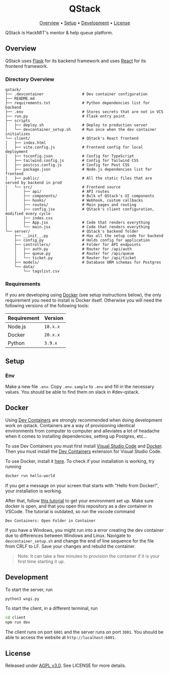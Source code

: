 <h1 align="center">QStack</h1>

<div align="center">
	<a href="#overview">Overview</a>
  <span> • </span>
    	<a href="#setup">Setup</a>
  <span> • </span>
    	<a href="#development">Development</a>
  <span> • </span>
        <a href="#license">License</a>
  <p></p>
</div> 

QStack is HackMIT's mentor & help queue platform.

## Overview

QStack uses [Flask](https://flask.palletsprojects.com/en/2.2.x/) for its backend framework and uses [React](https://reactjs.org) for its frontend framework.

### Directory Overview

```
qstack/
├── .devcontainer                 # Dev container configuration
├── README.md
├── requirements.txt              # Python dependencies list for backend
├── .env                          # Stores secrets that are not in VCS
├── run.py                        # Flask entry point
├── scripts
│   ├── deploy.sh                 # Deploy to production server
│   └── devcontainer_setup.sh     # Run once when the dev container initializes       
└── client/                       # QStack's React frontend
│   ├── index.html         
│   ├── vite.config.js            # Frontend config for local deployment
│   ├── tsconfig.json             # Config for TypeScript
│   ├── tailwind.config.js        # Config for Tailwind CSS
│   ├── postcss.config.js         # Config for Post CSS
│   ├── package.json              # Node.js dependencies list for frontend
│   ├── public/                   # All the static files that are served by backend in prod
│   └── src/                      # Frontend source
│       ├── api/                  # API routes
│       ├── components/           # Bulk of QStack's UI components
│       ├── hooks/                # Webhook, custom callbacks
│       ├── routes/               # Main pages and routing
│       ├── config.jsx            # QStack's client configuration, modified every cycle
│       ├── index.css             
│       ├── App.jsx               # Code that renders everything
│       └── main.jsx              # Code that renders everything
└── server/                       # QStack's backend folder
    ├── __init__.py               # Has all the setup code for backend
    ├── config.py                 # Holds config for application
    ├── controllers/              # Folder for API endpoints
    │   ├── auth.py               # Router for /api/auth 
    │   ├── queue.py              # Router for /api/queue
    │   └── ticket.py             # Router for /api/ticket
    ├── models/                   # Database ORM schemas for Postgres
    └── data/
        └── tagslist.csv          
```

### Requirements

If you are developing using [Docker](https://docs.docker.com/get-started/) (see setup instructions below), the only requirement you need to install is Docker itself. Otherwise you will need the following versions of the following tools:

| Requirement | Version    |
|-------------|------------|
| Node.js     | `18.x.x`   |
| Docker      | `20.x.x`   |
| Python      | `3.9.x`    |

## Setup

### Env

Make a new file `.env`. Copy `.env.sample` to `.env` and fill in the necessary values. You should be able to find them on slack in #dev-qstack.

## Docker

Using [Dev Containers](https://code.visualstudio.com/docs/devcontainers/containers#_quick-start-open-an-existing-folder-in-a-container) are strongly recommended when doing development work on qstack. Containers are a way of provisioning identical environments from computer to computer and alleviates a lot of headache when it comes to installing dependencies, setting up Postgres, etc...

To use Dev Containers you must first install [Visual Studio Code](https://code.visualstudio.com/) and [Docker](https://www.docker.com/get-started/). Then you must install the [Dev Containers](https://marketplace.visualstudio.com/items?itemName=ms-vscode-remote.remote-containers) extension for Visual Studio Code.

To use Docker, install it [here](https://docs.docker.com/get-docker/). To check if your installation is working, try running

```sh
docker run hello-world
```

If you get a message on your screen that starts with "Hello from Docker!", your installation is working.

After that, follow [this tutorial](https://www.youtube.com/watch?v=Uvf2FVS1F8k)
to get your environment set up. Make sure docker is open, and that you open this repository as a dev
container in VSCode. The tutorial is outdated, so run the vscode command 

```
Dev Containers: Open Folder in Container
```

If you have a Windows, you might run into a error creating the dev container due to differences between Windows and Linux.
Navigate to `devcontainer_setup.sh` and change the end of line sequence for the file from CRLF to LF. Save your changes and rebuild the container.

> Note: It can take a few minutes to provision the container if it is your first time starting it up.

## Development

To start the server, run

```sh
python3 wsgi.py
```

To start the client, in a different terminal, run 
```sh
cd client
npm run dev
```

The client runs on port `6001` and the server runs on port `3001`. You should be able to access the website at `http://localhost:6001`.

## License
Released under [AGPL v3.0](./LICENSE). See LICENSE for more details.
